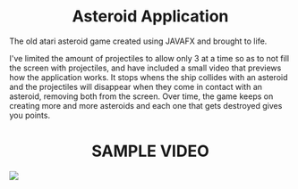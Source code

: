 <div>
  <h1 align="center">Asteroid Application</h1>
  <p>The old atari asteroid game created using JAVAFX and brought to life.</p>
  <p>I've limited the amount of projectiles to allow only 3 at a time so as to not fill the screen with projectiles, 
  and have included a small video that previews how the application works.
  It stops whens the ship collides with an asteroid and the projectiles will disappear when they come in contact with an asteroid, removing both from the screen.
  Over time, the game keeps on creating more and more asteroids and each one that gets destroyed gives you points.</p>
  <h1 align="center">SAMPLE VIDEO</h1>
<img src="https://user-images.githubusercontent.com/85928033/136245637-62ea8589-d9ff-4a4d-af5b-34658db306ee.gif">



</div>
